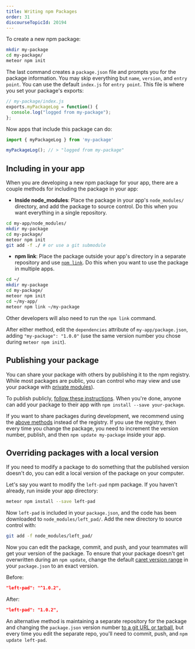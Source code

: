 ```yaml
---
title: Writing npm Packages
order: 31
discourseTopicId: 20194
---
```


To create a new npm package:

```bash
mkdir my-package
cd my-package/
meteor npm init
```

The last command creates a `package.json` file and prompts you for the package information. You may skip everything but `name`, `version`, and `entry point`. You can use the default `index.js` for `entry point`. This file is where you set your package's exports:

```js
// my-package/index.js
exports.myPackageLog = function() {
  console.log("logged from my-package");
};
```

Now apps that include this package can do:

```js
import { myPackageLog } from 'my-package'

myPackageLog(); // > "logged from my-package"
```

<h2 id="including-in-app">Including in your app</h2>

When you are developing a new npm package for your app, there are a couple methods for including the package in your app:

- **Inside node_modules**: Place the package in your app's `node_modules/` directory, and add the package to source control. Do this when you want everything in a single repository.

```bash
cd my-app/node_modules/
mkdir my-package
cd my-package/
meteor npm init
git add -f ./ # or use a git submodule
```

- **npm link**: Place the package outside your app's directory in a separate repository and use [`npm link`](https://docs.npmjs.com/cli/link). Do this when you want to use the package in multiple apps.

```bash
cd ~/
mkdir my-package
cd my-package/
meteor npm init
cd ~/my-app/
meteor npm link ~/my-package
```

Other developers will also need to run the `npm link` command.

After either method, edit the `dependencies` attribute of `my-app/package.json`, adding `"my-package": "1.0.0"` (use the same version number you chose during `meteor npm init`).

<h2 id="publishing-npm">Publishing your package</h2>

You can share your package with others by publishing it to the npm registry. While most packages are public, you can control who may view and use your package with [private modules](https://docs.npmjs.com/private-modules/intro)).

To publish publicly, [follow these instructions](https://docs.npmjs.com/getting-started/publishing-npm-packages). When you're done, anyone can add your package to their app with `npm install --save your-package`.

If you want to share packages during development, we recommend using the [above methods](#including-in-app) instead of the registry. If you use the registry, then every time you change the package, you need to increment the version number, publish, and then `npm update my-package` inside your app.

<h2 id="overriding-npm-packages">Overriding packages with a local version</h2>

If you need to modify a package to do something that the published version doesn't do, you can edit a local version of the package on your computer.

Let's say you want to modify the `left-pad` npm package. If you haven't already, run inside your app directory:

```bash
meteor npm install --save left-pad
```

Now `left-pad` is included in your `package.json`, and the code has been downloaded to `node_modules/left_pad/`. Add the new directory to source control with:

```bash
git add -f node_modules/left_pad/
```

Now you can edit the package, commit, and push, and your teammates will get your version of the package. To ensure that your package doesn't get overwritten during an `npm update`, change the default [caret version range](https://docs.npmjs.com/misc/semver#caret-ranges-123-025-004) in your `package.json` to an exact version.

Before:

```json
"left-pad": "^1.0.2",
```

After:

```json
"left-pad": "1.0.2",
```

An alternative method is maintaining a separate repository for the package and changing the `package.json` version number [to a git URL or tarball](http://debuggable.com/posts/how-to-fork-patch-npm-modules:4e2eb9f3-e584-44be-b1a9-3db7cbdd56cb), but every time you edit the separate repo, you'll need to commit, push, and `npm update left-pad`.
